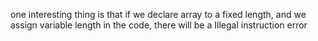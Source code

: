 one interesting thing is that if we declare array to a fixed length, and we assign variable length in the code, there will be a 
Illegal instruction error
